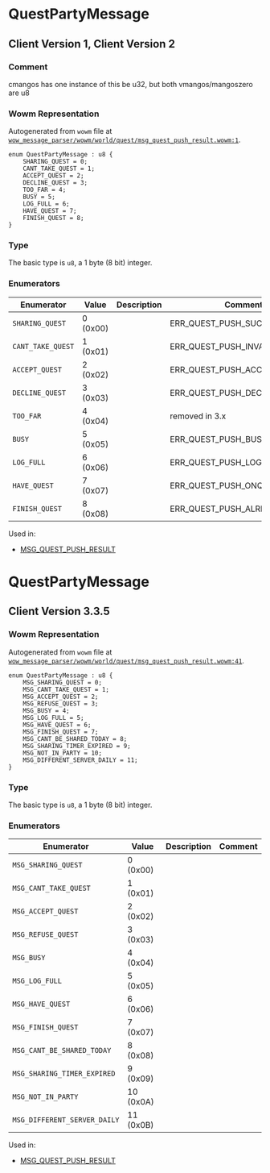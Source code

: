 # QuestPartyMessage

## Client Version 1, Client Version 2

### Comment

cmangos has one instance of this be u32, but both vmangos/mangoszero are u8

### Wowm Representation

Autogenerated from `wowm` file at [`wow_message_parser/wowm/world/quest/msg_quest_push_result.wowm:1`](https://github.com/gtker/wow_messages/tree/main/wow_message_parser/wowm/world/quest/msg_quest_push_result.wowm#L1).

```rust,ignore
enum QuestPartyMessage : u8 {
    SHARING_QUEST = 0;
    CANT_TAKE_QUEST = 1;
    ACCEPT_QUEST = 2;
    DECLINE_QUEST = 3;
    TOO_FAR = 4;
    BUSY = 5;
    LOG_FULL = 6;
    HAVE_QUEST = 7;
    FINISH_QUEST = 8;
}
```
### Type
The basic type is `u8`, a 1 byte (8 bit) integer.
### Enumerators
| Enumerator | Value  | Description | Comment |
| --------- | -------- | ----------- | ------- |
| `SHARING_QUEST` | 0 (0x00) |  | ERR_QUEST_PUSH_SUCCESS_S |
| `CANT_TAKE_QUEST` | 1 (0x01) |  | ERR_QUEST_PUSH_INVALID_S |
| `ACCEPT_QUEST` | 2 (0x02) |  | ERR_QUEST_PUSH_ACCEPTED_S |
| `DECLINE_QUEST` | 3 (0x03) |  | ERR_QUEST_PUSH_DECLINED_S |
| `TOO_FAR` | 4 (0x04) |  | removed in 3.x |
| `BUSY` | 5 (0x05) |  | ERR_QUEST_PUSH_BUSY_S |
| `LOG_FULL` | 6 (0x06) |  | ERR_QUEST_PUSH_LOG_FULL_S |
| `HAVE_QUEST` | 7 (0x07) |  | ERR_QUEST_PUSH_ONQUEST_S |
| `FINISH_QUEST` | 8 (0x08) |  | ERR_QUEST_PUSH_ALREADY_DONE_S |

Used in:
* [MSG_QUEST_PUSH_RESULT](msg_quest_push_result.md)

# QuestPartyMessage

## Client Version 3.3.5

### Wowm Representation

Autogenerated from `wowm` file at [`wow_message_parser/wowm/world/quest/msg_quest_push_result.wowm:41`](https://github.com/gtker/wow_messages/tree/main/wow_message_parser/wowm/world/quest/msg_quest_push_result.wowm#L41).

```rust,ignore
enum QuestPartyMessage : u8 {
    MSG_SHARING_QUEST = 0;
    MSG_CANT_TAKE_QUEST = 1;
    MSG_ACCEPT_QUEST = 2;
    MSG_REFUSE_QUEST = 3;
    MSG_BUSY = 4;
    MSG_LOG_FULL = 5;
    MSG_HAVE_QUEST = 6;
    MSG_FINISH_QUEST = 7;
    MSG_CANT_BE_SHARED_TODAY = 8;
    MSG_SHARING_TIMER_EXPIRED = 9;
    MSG_NOT_IN_PARTY = 10;
    MSG_DIFFERENT_SERVER_DAILY = 11;
}
```
### Type
The basic type is `u8`, a 1 byte (8 bit) integer.
### Enumerators
| Enumerator | Value  | Description | Comment |
| --------- | -------- | ----------- | ------- |
| `MSG_SHARING_QUEST` | 0 (0x00) |  |  |
| `MSG_CANT_TAKE_QUEST` | 1 (0x01) |  |  |
| `MSG_ACCEPT_QUEST` | 2 (0x02) |  |  |
| `MSG_REFUSE_QUEST` | 3 (0x03) |  |  |
| `MSG_BUSY` | 4 (0x04) |  |  |
| `MSG_LOG_FULL` | 5 (0x05) |  |  |
| `MSG_HAVE_QUEST` | 6 (0x06) |  |  |
| `MSG_FINISH_QUEST` | 7 (0x07) |  |  |
| `MSG_CANT_BE_SHARED_TODAY` | 8 (0x08) |  |  |
| `MSG_SHARING_TIMER_EXPIRED` | 9 (0x09) |  |  |
| `MSG_NOT_IN_PARTY` | 10 (0x0A) |  |  |
| `MSG_DIFFERENT_SERVER_DAILY` | 11 (0x0B) |  |  |

Used in:
* [MSG_QUEST_PUSH_RESULT](msg_quest_push_result.md)

